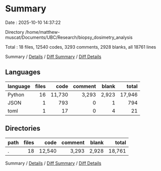# Summary

Date : 2025-10-10 14:37:22

Directory /home/matthew-muscat/Documents/UBC/Research/biopsy_dosimetry_analysis

Total : 18 files,  12540 codes, 3293 comments, 2928 blanks, all 18761 lines

Summary / [Details](details.md) / [Diff Summary](diff.md) / [Diff Details](diff-details.md)

## Languages
| language | files | code | comment | blank | total |
| :--- | ---: | ---: | ---: | ---: | ---: |
| Python | 16 | 11,730 | 3,293 | 2,923 | 17,946 |
| JSON | 1 | 793 | 0 | 1 | 794 |
| toml | 1 | 17 | 0 | 4 | 21 |

## Directories
| path | files | code | comment | blank | total |
| :--- | ---: | ---: | ---: | ---: | ---: |
| . | 18 | 12,540 | 3,293 | 2,928 | 18,761 |

Summary / [Details](details.md) / [Diff Summary](diff.md) / [Diff Details](diff-details.md)
